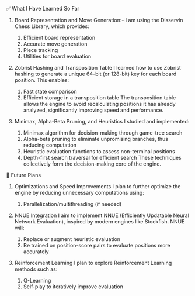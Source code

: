 ✅ What I Have Learned So Far
1. Board Representation and Move Generation:-
I am using the Disservin Chess Library, which provides:
   1) Efficient board representation
   2) Accurate move generation
   3) Piece tracking
   4) Utilities for board evaluation

2. Zobrist Hashing and Transposition Table
I learned how to use Zobrist hashing to generate a unique 64-bit (or 128-bit) key for each board position. This enables:
   1) Fast state comparison
   2) Efficient storage in a transposition table
The transposition table allows the engine to avoid recalculating positions it has already analyzed, significantly improving speed and performance.

3. Minimax, Alpha-Beta Pruning, and Heuristics
I studied and implemented:
   1) Minimax algorithm for decision-making through game-tree search
   2) Alpha-beta pruning to eliminate unpromising branches, thus reducing computation
   3) Heuristic evaluation functions to assess non-terminal positions
   4) Depth-first search traversal for efficient search
These techniques collectively form the decision-making core of the engine.

🚀 Future Plans
1. Optimizations and Speed Improvements
I plan to further optimize the engine by reducing unnecessary computations using:
   1) Parallelization/multithreading (if needed)

3. NNUE Integration
I aim to implement NNUE (Efficiently Updatable Neural Network Evaluation), inspired by modern engines like Stockfish. NNUE will:
   1) Replace or augment heuristic evaluation
   2) Be trained on position-score pairs to evaluate positions more accurately

4. Reinforcement Learning
I plan to explore Reinforcement Learning methods such as:
   1) Q-Learning
   2) Self-play to iteratively improve evaluation



